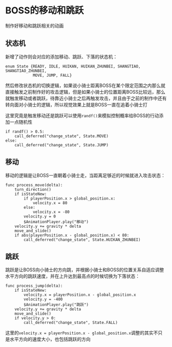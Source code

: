 # BOSS的移动和跳跃

制作好移动和跳跃相关的动画

## 状态机

新增了动作则会对应的添加移动、跳跃、下落的状态机：

```GDScript
enum State {READY, IDLE, HUIKAN, HUIKAN_ZHUNBEI, SHANGTIAO, SHANGTIAO_ZHUNBEI,
            MOVE, JUMP, FALL}
```

然后修改状态机的切换逻辑，如果说小骑士距离BOSS在某个限定范围之内那么就直接触发之前制作好的攻击逻辑，但是如果小骑士的位置距离BOSS比较远，那么就触发移动或者跳跃，待靠近小骑士之后再触发攻击，并且由于之前的制作中还有转向面对小骑士的逻辑，所以视觉效果上就是BOSS一直在追着小骑士打

这里究竟是触发移动还是跳跃可以使用`randf()`来模拟控制概率给BOSS的行动添加一点随机性

```GDScript
if randf() > 0.5:
    call_deferred("change_state", State.MOVE)
else:
    call_deferred("change_state", State.JUMP)
```

## 移动

移动的逻辑是让BOSS一直朝着小骑士走，当距离足够近的时候就进入攻击状态：

```GDScript
func process_move(delta):
    turn_direction()
    if isStateNew:
        if playerPosition.x > global_position.x:
            velocity.x = 80
        else:
            velocity.x = -80
        velocity.y = 0
        $AnimationPlayer.play("移动")
    velocity.y += gravity * delta
    move_and_slide()
    if abs(playerPosition.x - global_position.x) < 80:
        call_deferred("change_state", State.HUIKAN_ZHUNBEI)
```

## 跳跃

跳跃是让BOSS向小骑士的方向跳，并根据小骑士和BOSS的位置关系自适应调整水平方向的跳跃速度，并在上升达到最高点的时候切换为下落状态：

```GDScript
func process_jump(delta):
    if isStateNew:
        velocity.x = playerPosition.x - global_position.x
        velocity.y = -400
        $AnimationPlayer.play("跳跃")
    velocity.y += gravity * delta
    move_and_slide()
    if velocity.y > 0:
        call_deferred("change_state", State.FALL)
```

这里的`velocity.x = playerPosition.x - global_position.x`调整的其实不只是水平方向的速度大小，也包括跳跃的方向
